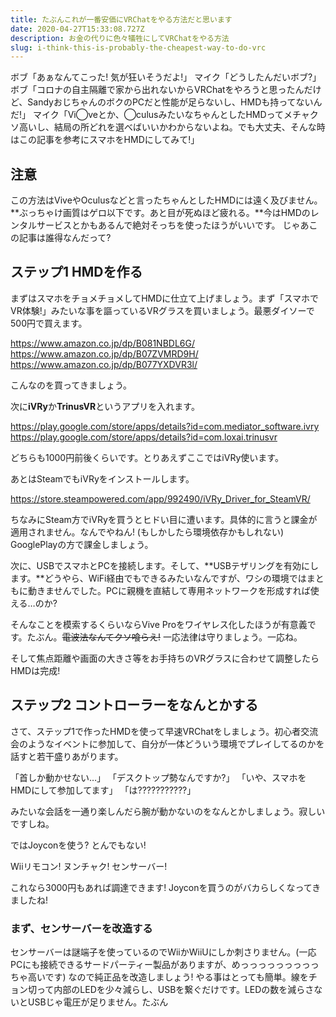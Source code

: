 ```yaml
---
title: たぶんこれが一番安価にVRChatをやる方法だと思います
date: 2020-04-27T15:33:08.727Z
description: お金の代りに色々犠牲にしてVRChatをやる方法
slug: i-think-this-is-probably-the-cheapest-way-to-do-vrc
---
```

ボブ「あぁなんてこった! 気が狂いそうだよ!」
マイク「どうしたんだいボブ?」
ボブ「コロナの自主隔離で家から出れないからVRChatをやろうと思ったんだけど、SandyおじちゃんのボクのPCだと性能が足らないし、HMDも持ってないんだ!」
マイク「Vi◯veとか、◯culusみたいなちゃんとしたHMDってメチャクソ高いし、結局の所どれを選べばいいかわからないよね。でも大丈夫、そんな時はこの記事を参考にスマホをHMDにしてみて!」

## 注意
この方法はViveやOculusなどと言ったちゃんとしたHMDには遠く及びません。**ぶっちゃけ画質はゲロ以下です。あと目が死ぬほど疲れる。**今はHMDのレンタルサービスとかもあるんで絶対そっちを使ったほうがいいです。
じゃあこの記事は誰得なんだって?

## ステップ1 HMDを作る
まずはスマホをチョメチョメしてHMDに仕立て上げましょう。まず「スマホでVR体験!」みたいな事を謳っているVRグラスを買いましょう。最悪ダイソーで500円で買えます。

https://www.amazon.co.jp/dp/B081NBDL6G/
https://www.amazon.co.jp/dp/B07ZVMRD9H/
https://www.amazon.co.jp/dp/B077YXDVR3l/

こんなのを買ってきましょう。

次に**iVRy**か**TrinusVR**というアプリを入れます。

https://play.google.com/store/apps/details?id=com.mediator_software.ivry
https://play.google.com/store/apps/details?id=com.loxai.trinusvr

どちらも1000円前後くらいです。とりあえずここではiVRy使います。

あとはSteamでもiVRyをインストールします。

https://store.steampowered.com/app/992490/iVRy_Driver_for_SteamVR/

ちなみにSteam方でiVRyを買うとヒドい目に遭います。具体的に言うと課金が適用されません。なんでやねん! (もしかしたら環境依存かもしれない) GooglePlayの方で課金しましょう。

次に、USBでスマホとPCを接続します。そして、**USBテザリングを有効にします。**どうやら、WiFi経由でもできるみたいなんですが、ワシの環境ではまともに動きませんでした。PCに親機を直結して専用ネットワークを形成すれば使える…のか? 

そんなことを模索するくらいならVive Proをワイヤレス化したほうが有意義です。たぶん。~~電波法なんてクソ喰らえ!~~ 一応法律は守りましょう。一応ね。

そして焦点距離や画面の大きさ等をお手持ちのVRグラスに合わせて調整したらHMDは完成!

## ステップ2 コントローラーをなんとかする
さて、ステップ1で作ったHMDを使って早速VRChatをしましょう。初心者交流会のようなイベントに参加して、自分が一体どういう環境でプレイしてるのかを話すと若干盛りあがります。

「首しか動かせない…」
「デスクトップ勢なんですか?」
「いや、スマホをHMDにして参加してます」
「は???????????」

みたいな会話を一通り楽しんだら腕が動かないのをなんとかしましょう。寂しいですしね。

ではJoyconを使う? とんでもない!

Wiiリモコン! ヌンチャク! センサーバー!

これなら3000円もあれば調達できます! Joyconを買うのがバカらしくなってきましたね!

### まず、センサーバーを改造する
センサーバーは謎端子を使っているのでWiiかWiiUにしか刺さりません。(一応PCにも接続できるサードパーティー製品がありますが、めっっっっっっっっっちゃ高いです)
なので純正品を改造しましょう! やる事はとっても簡単。線をチョン切って内部のLEDを少々減らし、USBを繋ぐだけです。LEDの数を減らさないとUSBじゃ電圧が足りません。たぶん
